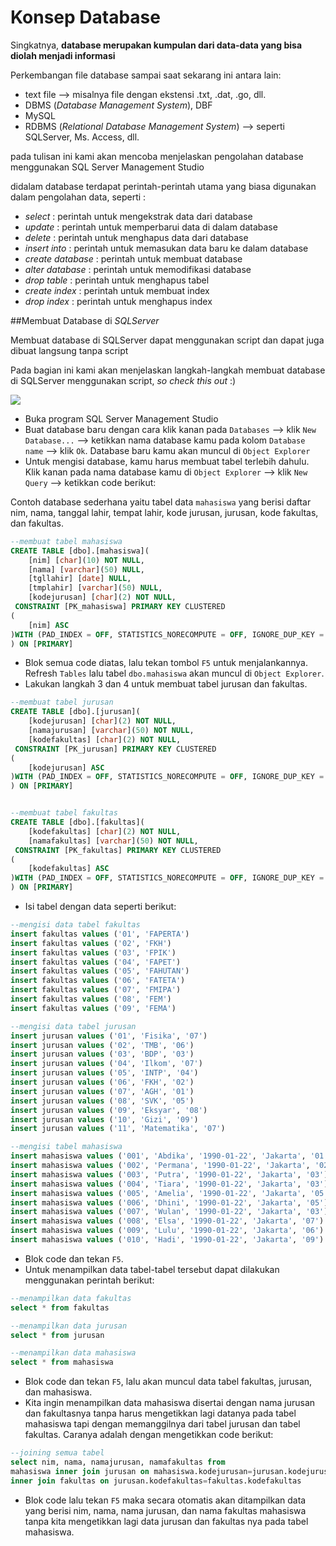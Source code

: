 # Konsep Database

Singkatnya, **database merupakan kumpulan dari data-data yang bisa diolah menjadi informasi**

Perkembangan file database sampai saat sekarang ini antara lain:
* text file --> misalnya file dengan ekstensi .txt, .dat, .go, dll.
* DBMS (*Database Management System*), DBF
* MySQL
* RDBMS (*Relational Database Management System*) --> seperti SQLServer, Ms. Access, dll.

pada tulisan ini kami akan mencoba menjelaskan pengolahan database menggunakan SQL Server Management Studio

didalam database terdapat perintah-perintah utama yang biasa digunakan dalam pengolahan data, seperti :
  - *select*          : perintah untuk mengekstrak data dari database
  - *update*          : perintah untuk memperbarui data di dalam database
  - *delete*          : perintah untuk menghapus data dari database
  - *insert into*     : perintah untuk memasukan data baru ke dalam database
  - *create database* : perintah untuk membuat database 
  - *alter database*  : perintah untuk memodifikasi database
  - *drop table*      : perintah untuk menghapus tabel
  - *create index*    : perintah untuk membuat index
  - *drop index*      : perintah untuk menghapus index
  
##Membuat Database di *SQLServer*

Membuat database di SQLServer dapat menggunakan script dan dapat juga dibuat langsung tanpa script

Pada bagian ini kami akan menjelaskan langkah-langkah membuat database di SQLServer menggunakan script, *so check this out* :)


![](http://gibraltardatabases.com/images/databases.jpg)

* Buka program SQL Server Management Studio
* Buat database baru dengan cara klik kanan pada `Databases` --> klik `New Database...` --> ketikkan nama database kamu pada kolom `Database name` --> klik `Ok`. Database baru kamu akan muncul di `Object Explorer`
* Untuk mengisi database, kamu harus membuat tabel terlebih dahulu. Klik kanan pada nama database kamu di `Object Explorer` --> klik `New Query` --> ketikkan code berikut:

Contoh database sederhana yaitu tabel data `mahasiswa` yang berisi daftar nim, nama, tanggal lahir, tempat lahir, kode jurusan, jurusan, kode fakultas, dan fakultas.

```sql
--membuat tabel mahasiswa
CREATE TABLE [dbo].[mahasiswa](
	[nim] [char](10) NOT NULL,
	[nama] [varchar](50) NULL,
	[tgllahir] [date] NULL,
	[tmplahir] [varchar](50) NULL,
	[kodejurusan] [char](2) NOT NULL,
 CONSTRAINT [PK_mahasiswa] PRIMARY KEY CLUSTERED 
(
	[nim] ASC
)WITH (PAD_INDEX = OFF, STATISTICS_NORECOMPUTE = OFF, IGNORE_DUP_KEY = OFF, ALLOW_ROW_LOCKS = ON, ALLOW_PAGE_LOCKS = ON) ON [PRIMARY]
) ON [PRIMARY]
```

* Blok semua code diatas, lalu tekan tombol `F5` untuk menjalankannya. Refresh `Tables` lalu tabel `dbo.mahasiswa` akan muncul di `Object Explorer`.
* Lakukan langkah 3 dan 4 untuk membuat tabel jurusan dan fakultas.


```sql
--membuat tabel jurusan
CREATE TABLE [dbo].[jurusan](
	[kodejurusan] [char](2) NOT NULL,
	[namajurusan] [varchar](50) NOT NULL,
	[kodefakultas] [char](2) NOT NULL,
 CONSTRAINT [PK_jurusan] PRIMARY KEY CLUSTERED 
(
	[kodejurusan] ASC
)WITH (PAD_INDEX = OFF, STATISTICS_NORECOMPUTE = OFF, IGNORE_DUP_KEY = OFF, ALLOW_ROW_LOCKS = ON, ALLOW_PAGE_LOCKS = ON) ON [PRIMARY]
) ON [PRIMARY]


--membuat tabel fakultas
CREATE TABLE [dbo].[fakultas](
	[kodefakultas] [char](2) NOT NULL,
	[namafakultas] [varchar](50) NOT NULL,
 CONSTRAINT [PK_fakultas] PRIMARY KEY CLUSTERED 
(
	[kodefakultas] ASC
)WITH (PAD_INDEX = OFF, STATISTICS_NORECOMPUTE = OFF, IGNORE_DUP_KEY = OFF, ALLOW_ROW_LOCKS = ON, ALLOW_PAGE_LOCKS = ON) ON [PRIMARY]
) ON [PRIMARY]
```

* Isi tabel dengan data seperti berikut:

```sql
--mengisi data tabel fakultas
insert fakultas values ('01', 'FAPERTA')
insert fakultas values ('02', 'FKH')
insert fakultas values ('03', 'FPIK')
insert fakultas values ('04', 'FAPET')
insert fakultas values ('05', 'FAHUTAN')
insert fakultas values ('06', 'FATETA')
insert fakultas values ('07', 'FMIPA')
insert fakultas values ('08', 'FEM')
insert fakultas values ('09', 'FEMA')

--mengisi data tabel jurusan
insert jurusan values ('01', 'Fisika', '07')
insert jurusan values ('02', 'TMB', '06')
insert jurusan values ('03', 'BDP', '03')
insert jurusan values ('04', 'Ilkom', '07')
insert jurusan values ('05', 'INTP', '04')
insert jurusan values ('06', 'FKH', '02')
insert jurusan values ('07', 'AGH', '01')
insert jurusan values ('08', 'SVK', '05')
insert jurusan values ('09', 'Eksyar', '08')
insert jurusan values ('10', 'Gizi', '09')
insert jurusan values ('11', 'Matematika', '07')

--mengisi tabel mahasiswa
insert mahasiswa values ('001', 'Abdika', '1990-01-22', 'Jakarta', '01')
insert mahasiswa values ('002', 'Permana', '1990-01-22', 'Jakarta', '02')
insert mahasiswa values ('003', 'Putra', '1990-01-22', 'Jakarta', '03')
insert mahasiswa values ('004', 'Tiara', '1990-01-22', 'Jakarta', '03')
insert mahasiswa values ('005', 'Amelia', '1990-01-22', 'Jakarta', '05')
insert mahasiswa values ('006', 'Dhini', '1990-01-22', 'Jakarta', '05')
insert mahasiswa values ('007', 'Wulan', '1990-01-22', 'Jakarta', '03')
insert mahasiswa values ('008', 'Elsa', '1990-01-22', 'Jakarta', '07')
insert mahasiswa values ('009', 'Lulu', '1990-01-22', 'Jakarta', '06')
insert mahasiswa values ('010', 'Hadi', '1990-01-22', 'Jakarta', '09')
```

* Blok code dan tekan `F5`.
* Untuk menampilkan data tabel-tabel tersebut dapat dilakukan menggunakan perintah berikut:

```sql
--menampilkan data fakultas
select * from fakultas

--menampilkan data jurusan
select * from jurusan

--menampilkan data mahasiswa
select * from mahasiswa
```

* Blok code dan tekan `F5`, lalu akan muncul data tabel fakultas, jurusan, dan mahasiswa.
* Kita ingin menampilkan data mahasiswa disertai dengan nama jurusan dan fakultasnya tanpa harus mengetikkan lagi datanya pada tabel mahasiswa tapi dengan memanggilnya dari tabel jurusan dan tabel fakultas. Caranya adalah dengan mengetikkan code berikut:

```sql
--joining semua tabel
select nim, nama, namajurusan, namafakultas from 
mahasiswa inner join jurusan on mahasiswa.kodejurusan=jurusan.kodejurusan
inner join fakultas on jurusan.kodefakultas=fakultas.kodefakultas
```

* Blok code lalu tekan `F5` maka secara otomatis akan ditampilkan data yang berisi nim, nama, nama jurusan, dan nama fakultas mahasiswa tanpa kita mengetikkan lagi data jurusan dan fakultas nya pada tabel mahasiswa.

  
  
